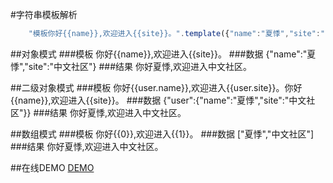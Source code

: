 #字符串模板解析
```javascript
    "模板你好{{name}},欢迎进入{{site}}。".template({"name":"夏悸","site":"中文社区"});
```
##对象模式
###模板
    你好{{name}},欢迎进入{{site}}。
###数据
    {"name":"夏悸","site":"中文社区"}
###结果
    你好夏悸,欢迎进入中文社区。

##二级对象模式
###模板
    你好{{user.name}},欢迎进入{{user.site}}。你好{{name}},欢迎进入{{site}}。
###数据
    {"user":{"name":"夏悸","site":"中文社区"}}
###结果
    你好夏悸,欢迎进入中文社区。

##数组模式
###模板
    你好{{0}},欢迎进入{{1}}。
###数据
	["夏悸","中文社区"]
###结果
    你好夏悸,欢迎进入中文社区。
	
##在线DEMO
[DEMO](http://www.gson.cn/ext.javascript/string.template/demo.html)